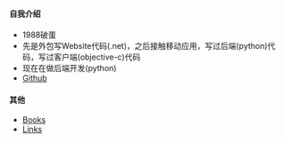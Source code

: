 #### 自我介绍

* 1988破蛋
* 先是外包写Website代码(.net)，之后接触移动应用，写过后端(python)代码，写过客户端(objective-c)代码
* 现在在做后端开发(python)
* [Github](https://github.com/snowleung/)


#### 其他

* [Books](/books)
* [Links](/links)
